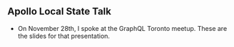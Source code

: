 ## Apollo Local State Talk

* On November 28th, I spoke at the GraphQL Toronto meetup. These are the slides for that presentation.